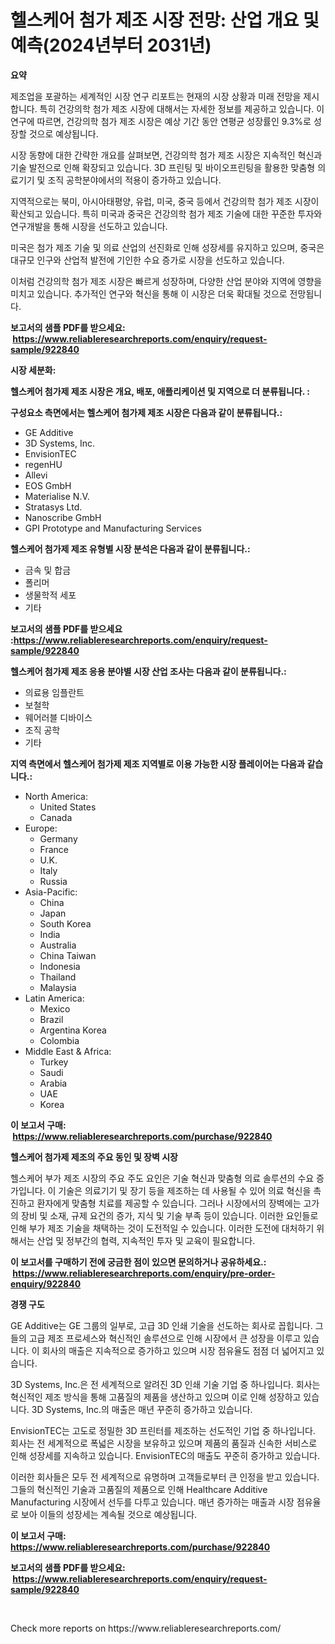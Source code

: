 <p><h1>헬스케어 첨가 제조 시장 전망: 산업 개요 및 예측(2024년부터 2031년)</h1></p><p><strong>요약</strong></p>
<p><p>제조업을 포괄하는 세계적인 시장 연구 리포트는 현재의 시장 상황과 미래 전망을 제시합니다. 특히 건강의학 첨가 제조 시장에 대해서는 자세한 정보를 제공하고 있습니다. 이 연구에 따르면, 건강의학 첨가 제조 시장은 예상 기간 동안 연평균 성장률인 9.3%로 성장할 것으로 예상됩니다.</p><p>시장 동향에 대한 간략한 개요를 살펴보면, 건강의학 첨가 제조 시장은 지속적인 혁신과 기술 발전으로 인해 확장되고 있습니다. 3D 프린팅 및 바이오프린팅을 활용한 맞춤형 의료기기 및 조직 공학분야에서의 적용이 증가하고 있습니다.</p><p>지역적으로는 북미, 아시아태평양, 유럽, 미국, 중국 등에서 건강의학 첨가 제조 시장이 확산되고 있습니다. 특히 미국과 중국은 건강의학 첨가 제조 기술에 대한 꾸준한 투자와 연구개발을 통해 시장을 선도하고 있습니다.</p><p>미국은 첨가 제조 기술 및 의료 산업의 선진화로 인해 성장세를 유지하고 있으며, 중국은 대규모 인구와 산업적 발전에 기인한 수요 증가로 시장을 선도하고 있습니다.</p><p>이처럼 건강의학 첨가 제조 시장은 빠르게 성장하며, 다양한 산업 분야와 지역에 영향을 미치고 있습니다. 추가적인 연구와 혁신을 통해 이 시장은 더욱 확대될 것으로 전망됩니다.</p></p>
<p><strong>보고서의 샘플 PDF를 받으세요: &nbsp;<a href="https://www.reliableresearchreports.com/enquiry/request-sample/922840">https://www.reliableresearchreports.com/enquiry/request-sample/922840</a></strong></p>
<p><strong>시장 세분화:</strong></p>
<p><strong> 헬스케어 첨가제 제조 시장은 개요, 배포, 애플리케이션 및 지역으로 더 분류됩니다. :</strong></p>
<p><strong>구성요소 측면에서는 헬스케어 첨가제 제조 시장은 다음과 같이 분류됩니다.:</strong></p>
<p><ul><li>GE Additive</li><li>3D Systems, Inc.</li><li>EnvisionTEC</li><li>regenHU</li><li>Allevi</li><li>EOS GmbH</li><li>Materialise N.V.</li><li>Stratasys Ltd.</li><li>Nanoscribe GmbH</li><li>GPI Prototype and Manufacturing Services</li></ul></p>
<p><strong> 헬스케어 첨가제 제조 유형별 시장 분석은 다음과 같이 분류됩니다.:</strong></p>
<p><ul><li>금속 및 합금</li><li>폴리머</li><li>생물학적 세포</li><li>기타</li></ul></p>
<p><strong>보고서의 샘플 PDF를 받으세요 :<a href="https://www.reliableresearchreports.com/enquiry/request-sample/922840">https://www.reliableresearchreports.com/enquiry/request-sample/922840</a></strong></p>
<p><strong> 헬스케어 첨가제 제조 응용 분야별 시장 산업 조사는 다음과 같이 분류됩니다.:</strong></p>
<p><ul><li>의료용 임플란트</li><li>보철학</li><li>웨어러블 디바이스</li><li>조직 공학</li><li>기타</li></ul></p>
<p><strong>지역 측면에서 헬스케어 첨가제 제조 지역별로 이용 가능한 시장 플레이어는 다음과 같습니다.:</strong></p>
<p><ul>
    <li>
        North America:
        <ul>
            <li>United States</li>
            <li>Canada</li>
        </ul>
    </li>
    <li>
        Europe:
        <ul>
            <li>Germany</li>
            <li>France</li>
            <li>U.K.</li>
            <li>Italy</li>
            <li>Russia</li>
        </ul>
    </li>
    <li>
        Asia-Pacific:
        <ul>
            <li>China</li>
            <li>Japan</li>
            <li>South Korea</li>
            <li>India</li>
            <li>Australia</li>
            <li>China Taiwan</li>
            <li>Indonesia</li>
            <li>Thailand</li>
            <li>Malaysia</li>
        </ul>
    </li>
    <li>
        Latin America:
        <ul>
            <li>Mexico</li>
            <li>Brazil</li>
            <li>Argentina Korea</li>
            <li>Colombia</li>
        </ul>
    </li>
    <li>
        Middle East & Africa:
        <ul>
            <li>Turkey</li>
            <li>Saudi</li>
            <li>Arabia</li>
            <li>UAE</li>
            <li>Korea</li>
        </ul>
    </li>
    </ul></p>
<p><strong>이 보고서 구매: &nbsp;<a href="https://www.reliableresearchreports.com/purchase/922840">https://www.reliableresearchreports.com/purchase/922840</a></strong></p>
<p><strong>헬스케어 첨가제 제조의 주요 동인 및 장벽 시장</strong></p>
<p><p>헬스케어 부가 제조 시장의 주요 주도 요인은 기술 혁신과 맞춤형 의료 솔루션의 수요 증가입니다. 이 기술은 의료기기 및 장기 등을 제조하는 데 사용될 수 있어 의료 혁신을 촉진하고 환자에게 맞춤형 치료를 제공할 수 있습니다. 그러나 시장에서의 장벽에는 고가의 장비 및 소재, 규제 요건의 증가, 지식 및 기술 부족 등이 있습니다. 이러한 요인들로 인해 부가 제조 기술을 채택하는 것이 도전적일 수 있습니다. 이러한 도전에 대처하기 위해서는 산업 및 정부간의 협력, 지속적인 투자 및 교육이 필요합니다.</p></p>
<p><strong>이 보고서를 구매하기 전에 궁금한 점이 있으면 문의하거나 공유하세요.: &nbsp;<a href="https://www.reliableresearchreports.com/enquiry/pre-order-enquiry/922840">https://www.reliableresearchreports.com/enquiry/pre-order-enquiry/922840</a></strong></p>
<p><strong>경쟁 구도</strong></p>
<p><p>GE Additive는 GE 그룹의 일부로, 고급 3D 인쇄 기술을 선도하는 회사로 꼽힙니다. 그들의 고급 제조 프로세스와 혁신적인 솔루션으로 인해 시장에서 큰 성장을 이루고 있습니다. 이 회사의 매출은 지속적으로 증가하고 있으며 시장 점유율도 점점 더 넓어지고 있습니다.</p><p>3D Systems, Inc.은 전 세계적으로 알려진 3D 인쇄 기술 기업 중 하나입니다. 회사는 혁신적인 제조 방식을 통해 고품질의 제품을 생산하고 있으며 이로 인해 성장하고 있습니다. 3D Systems, Inc.의 매출은 매년 꾸준히 증가하고 있습니다.</p><p>EnvisionTEC는 고도로 정밀한 3D 프린터를 제조하는 선도적인 기업 중 하나입니다. 회사는 전 세계적으로 폭넓은 시장을 보유하고 있으며 제품의 품질과 신속한 서비스로 인해 성장세를 지속하고 있습니다. EnvisionTEC의 매출도 꾸준히 증가하고 있습니다.</p><p>이러한 회사들은 모두 전 세계적으로 유명하며 고객들로부터 큰 인정을 받고 있습니다. 그들의 혁신적인 기술과 고품질의 제품으로 인해 Healthcare Additive Manufacturing 시장에서 선두를 다투고 있습니다. 매년 증가하는 매출과 시장 점유율로 보아 이들의 성장세는 계속될 것으로 예상됩니다.</p></p>
<p><strong>이 보고서 구매: &nbsp; <a href="https://www.reliableresearchreports.com/purchase/922840">https://www.reliableresearchreports.com/purchase/922840</a></strong></p>
<p><strong>보고서의 샘플 PDF를 받으세요: &nbsp;<a href="https://www.reliableresearchreports.com/enquiry/request-sample/922840">https://www.reliableresearchreports.com/enquiry/request-sample/922840</a></strong><strong></strong></p>
<p>&nbsp;</p>
<p>Check more reports on https://www.reliableresearchreports.com/</p>